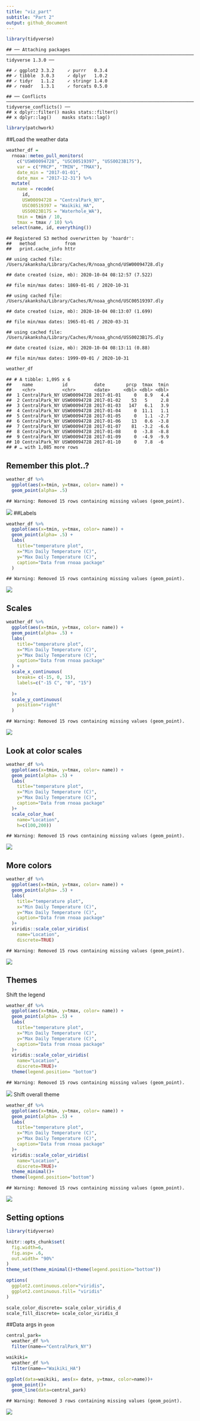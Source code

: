 ```yaml
---
title: "viz_part"
subtitle: "Part 2"
output: github_document
---
```



```r
library(tidyverse)
```

```
## ── Attaching packages ───────────────────────────────────────────────────────────────────────────────────────────────────── tidyverse 1.3.0 ──
```

```
## ✓ ggplot2 3.3.2     ✓ purrr   0.3.4
## ✓ tibble  3.0.3     ✓ dplyr   1.0.2
## ✓ tidyr   1.1.2     ✓ stringr 1.4.0
## ✓ readr   1.3.1     ✓ forcats 0.5.0
```

```
## ── Conflicts ──────────────────────────────────────────────────────────────────────────────────────────────────────── tidyverse_conflicts() ──
## x dplyr::filter() masks stats::filter()
## x dplyr::lag()    masks stats::lag()
```

```r
library(patchwork)
```

##Load the weather data


```r
weather_df = 
  rnoaa::meteo_pull_monitors(
    c("USW00094728", "USC00519397", "USS0023B17S"),
    var = c("PRCP", "TMIN", "TMAX"), 
    date_min = "2017-01-01",
    date_max = "2017-12-31") %>%
  mutate(
    name = recode(
      id, 
      USW00094728 = "CentralPark_NY", 
      USC00519397 = "Waikiki_HA",
      USS0023B17S = "Waterhole_WA"),
    tmin = tmin / 10,
    tmax = tmax / 10) %>%
  select(name, id, everything())
```

```
## Registered S3 method overwritten by 'hoardr':
##   method           from
##   print.cache_info httr
```

```
## using cached file: /Users/akanksha/Library/Caches/R/noaa_ghcnd/USW00094728.dly
```

```
## date created (size, mb): 2020-10-04 08:12:57 (7.522)
```

```
## file min/max dates: 1869-01-01 / 2020-10-31
```

```
## using cached file: /Users/akanksha/Library/Caches/R/noaa_ghcnd/USC00519397.dly
```

```
## date created (size, mb): 2020-10-04 08:13:07 (1.699)
```

```
## file min/max dates: 1965-01-01 / 2020-03-31
```

```
## using cached file: /Users/akanksha/Library/Caches/R/noaa_ghcnd/USS0023B17S.dly
```

```
## date created (size, mb): 2020-10-04 08:13:11 (0.88)
```

```
## file min/max dates: 1999-09-01 / 2020-10-31
```

```r
weather_df
```

```
## # A tibble: 1,095 x 6
##    name           id          date        prcp  tmax  tmin
##    <chr>          <chr>       <date>     <dbl> <dbl> <dbl>
##  1 CentralPark_NY USW00094728 2017-01-01     0   8.9   4.4
##  2 CentralPark_NY USW00094728 2017-01-02    53   5     2.8
##  3 CentralPark_NY USW00094728 2017-01-03   147   6.1   3.9
##  4 CentralPark_NY USW00094728 2017-01-04     0  11.1   1.1
##  5 CentralPark_NY USW00094728 2017-01-05     0   1.1  -2.7
##  6 CentralPark_NY USW00094728 2017-01-06    13   0.6  -3.8
##  7 CentralPark_NY USW00094728 2017-01-07    81  -3.2  -6.6
##  8 CentralPark_NY USW00094728 2017-01-08     0  -3.8  -8.8
##  9 CentralPark_NY USW00094728 2017-01-09     0  -4.9  -9.9
## 10 CentralPark_NY USW00094728 2017-01-10     0   7.8  -6  
## # … with 1,085 more rows
```

## Remember this plot..?


```r
weather_df %>% 
  ggplot(aes(x=tmin, y=tmax, color= name)) + 
  geom_point(alpha= .5)
```

```
## Warning: Removed 15 rows containing missing values (geom_point).
```

![](viz_and_eda_ii_files/figure-gfm/unnamed-chunk-3-1.png)<!-- -->
##Labels 


```r
weather_df %>% 
  ggplot(aes(x=tmin, y=tmax, color= name)) + 
  geom_point(alpha= .5) +
  labs(
    title="temperature plot",
    x="Min Daily Temperature (C)",
    y="Max Daily Temperature (C)",
    caption="Data from rnoaa package"
  )
```

```
## Warning: Removed 15 rows containing missing values (geom_point).
```

![](viz_and_eda_ii_files/figure-gfm/unnamed-chunk-4-1.png)<!-- -->

## Scales


```r
weather_df %>% 
  ggplot(aes(x=tmin, y=tmax, color= name)) + 
  geom_point(alpha= .5) +
  labs(
    title="temperature plot",
    x="Min Daily Temperature (C)",
    y="Max Daily Temperature (C)",
    caption="Data from rnoaa package"
  ) +
  scale_x_continuous(
    breaks= c(-15, 0, 15),
    labels=c("-15 C", "0", "15")
    
  )+
  scale_y_continuous(
    position="right"
  )
```

```
## Warning: Removed 15 rows containing missing values (geom_point).
```

![](viz_and_eda_ii_files/figure-gfm/unnamed-chunk-5-1.png)<!-- -->
## Look at color scales


```r
weather_df %>% 
  ggplot(aes(x=tmin, y=tmax, color= name)) + 
  geom_point(alpha= .5) +
  labs(
    title="temperature plot",
    x="Min Daily Temperature (C)",
    y="Max Daily Temperature (C)",
    caption="Data from rnoaa package"
  )+
  scale_color_hue(
    name="Location",
    h=c(100,200))
```

```
## Warning: Removed 15 rows containing missing values (geom_point).
```

![](viz_and_eda_ii_files/figure-gfm/unnamed-chunk-6-1.png)<!-- -->

## More colors


```r
weather_df %>% 
  ggplot(aes(x=tmin, y=tmax, color= name)) + 
  geom_point(alpha= .5) +
  labs(
    title="temperature plot",
    x="Min Daily Temperature (C)",
    y="Max Daily Temperature (C)",
    caption="Data from rnoaa package"
  )+
  viridis::scale_color_viridis(
    name="Location",
    discrete=TRUE)
```

```
## Warning: Removed 15 rows containing missing values (geom_point).
```

![](viz_and_eda_ii_files/figure-gfm/unnamed-chunk-7-1.png)<!-- -->
## Themes

Shift the legend

```r
weather_df %>% 
  ggplot(aes(x=tmin, y=tmax, color= name)) + 
  geom_point(alpha= .5) +
  labs(
    title="temperature plot",
    x="Min Daily Temperature (C)",
    y="Max Daily Temperature (C)",
    caption="Data from rnoaa package"
  )+
  viridis::scale_color_viridis(
    name="Location",
    discrete=TRUE)+
  theme(legend.position= "bottom")
```

```
## Warning: Removed 15 rows containing missing values (geom_point).
```

![](viz_and_eda_ii_files/figure-gfm/unnamed-chunk-8-1.png)<!-- -->
Shift overall theme


```r
weather_df %>% 
  ggplot(aes(x=tmin, y=tmax, color= name)) + 
  geom_point(alpha= .5) +
  labs(
    title="temperature plot",
    x="Min Daily Temperature (C)",
    y="Max Daily Temperature (C)",
    caption="Data from rnoaa package"
  )+
  viridis::scale_color_viridis(
    name="Location",
    discrete=TRUE)+
  theme_minimal()+
  theme(legend.position="bottom")
```

```
## Warning: Removed 15 rows containing missing values (geom_point).
```

![](viz_and_eda_ii_files/figure-gfm/unnamed-chunk-9-1.png)<!-- -->
## Setting options


```r
library(tidyverse)

knitr::opts_chunk$set(
  fig.width=6,
  fig.asp= .6,
  out.width= "90%"
)
theme_set(theme_minimal()+theme(legend.position="bottom"))

options(
  ggplot2.continuous.color="viridis",
  ggplot2.continuous.fill= "viridis"
)

scale_color_discrete= scale_color_viridis_d
scale_fill_discrete= scale_color_viridis_d
```

##Data args in `geom`


```r
central_park=
  weather_df %>% 
  filter(name=="CentralPark_NY")

waikiki=
  weather_df %>% 
  filter(name=="Waikiki_HA")

ggplot(data=waikiki, aes(x= date, y=tmax, color=name))+
  geom_point()+
  geom_line(data=central_park)
```

```
## Warning: Removed 3 rows containing missing values (geom_point).
```

![](viz_and_eda_ii_files/figure-gfm/unnamed-chunk-11-1.png)<!-- -->

